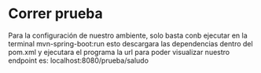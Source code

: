 # Correr prueba
Para la configuración de nuestro ambiente, solo basta conb ejecutar en la terminal mvn-spring-boot:run esto descargara las dependencias dentro del pom.xml y ejecutara el programa la url para poder visualizar nuestro endpoint es: localhost:8080/prueba/saludo

